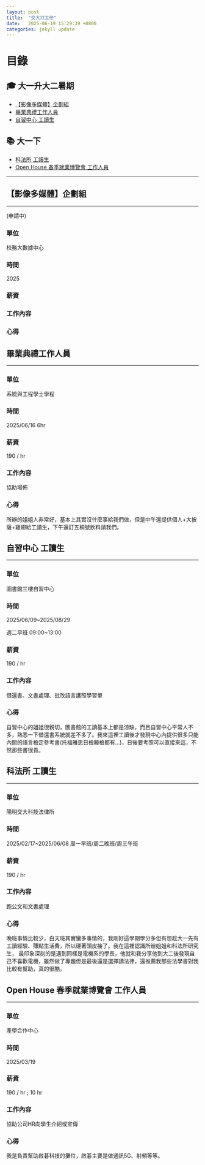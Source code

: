 ```yaml
---
layout: post
title:  "交大打工仔"
date:   2025-06-19 15:29:39 +0800
categories: jekyll update
---
```


# 目錄
## 🎓 大一升大二暑期
- [【影像多媒體】企劃組](#影像多媒體企劃組)
- [畢業典禮工作人員](#畢業典禮工作人員)
- [自習中心 工讀生](#自習中心-工讀生)

## 📚 大一下
- [科法所 工讀生](#科法所-工讀生)
- [Open House 春季就業博覽會 工作人員](#open-house-春季就業博覽會-工作人員)

***

## **【影像多媒體】企劃組**
***

(申請中)
### 單位
校務大數據中心
### 時間
2025
### 薪資  
### 工作內容
### 心得

## **畢業典禮工作人員**
***
### 單位
系統與工程學士學程
### 時間 
2025/06/16 6hr
### 薪資
190 / hr 
### 工作內容
協助場佈
### 心得
所辦的姐姐人非常好，基本上其實沒什麼事給我們做，但是中午還提供個人+大披薩+雞翅給工讀生，下午還訂五桐號飲料請我們。

## **自習中心 工讀生**
***
### 單位
圖書館三樓自習中心
### 時間 
2025/06/09~2025/08/29 

週二早班 09:00~13:00

### 薪資
190 / hr 
### 工作內容
借還書、文書處理、批改語言護照學習單
### 心得
自習中心的姐姐很親切，圖書館的工讀基本上都是涼缺，而且自習中心平常人不多，熟悉一下借還書系統就差不多了。我來這裡工讀後才發現中心內提供很多只能內閱的語言檢定參考書(托福雅思日檢韓檢都有...)，日後要考照可以直接來這，不然那些書很貴。

## **科法所 工讀生**
***
### 單位
陽明交大科技法律所
### 時間 
2025/02/17~2025/06/08 
周一早班/周二晚班/周三午班
### 薪資
190 / hr 
### 工作內容
跑公文和文書處理
### 心得
晚班事情比較少，白天班其實蠻多事情的，我剛好這學期學分多但有想趁大一先有工讀經驗、賺點生活費，所以硬著頭皮接了。我在這裡認識所辦姐姐和科法所研究生，
最印象深刻的是遇到同樣是電機系的學長，他就和我分享他到大二後發現自己不喜歡電機，雖然做了專題但是最後還是選擇讀法律，還推薦我那些法學書對我比較有幫助，真的很酷。

## **Open House 春季就業博覽會 工作人員**
***
### 單位
產學合作中心
### 時間 
2025/03/19
### 薪資
190 / hr ; 10 hr
### 工作內容
協助公司HR向學生介紹或宣傳
### 心得
我是負責幫助啟碁科技的攤位，啟碁主要是做通訊5G、射頻等等。